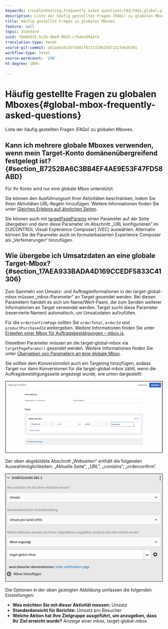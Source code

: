 ```yaml
---
keywords: troubleshooting;frequently asked questions;FAQ;FAQs;global;global mbox
description: Liste der häufig gestellten Fragen (FAQs) zu globalen Mboxes.
title: Häufig gestellte Fragen zu globalen Mboxes
feature: null
topic: Standard
uuid: f8eb0331-bc2b-4be9-9b35-c764ac091ef4
translation-type: tm+mt
source-git-commit: a51addc6155f2681f01f2329b25d72327de36701
workflow-type: tm+mt
source-wordcount: '298'
ht-degree: 100%

---
```



# Häufig gestellte Fragen zu globalen Mboxes{#global-mbox-frequently-asked-questions}

Liste der häufig gestellten Fragen (FAQs) zu globalen Mboxes.

## Kann ich mehrere globale Mboxes verwenden, wenn mein Target-Konto domänenübergreifend festgelegt ist? {#section_B7252BA6C3BB4EF4AE9E53F47FD58ABD}

Für Ihr Konto wird nur eine globale Mbox unterstützt.

Sie können den Ausführungsort Ihrer Aktivitäten beschränken, indem Sie Ihren Aktivitäten URL-Regeln hinzufügen. Weitere Informationen finden Sie unter [Gleiches Erlebnis auf ähnlichen Seiten](../../../c-experiences/c-visual-experience-composer/temtest.md#task_2539D51A18044F82B0D9895636546781).

Sie können auch mit [targetPageParams](/help/c-implementing-target/c-implementing-target-for-client-side-web/targetpageparams.md) einen Parameter auf der Seite übergeben und dann diese Parameter im Abschnitt „URL konfigurieren“ im [!UICONTROL Visual Experience Composer] (VEC) auswählen. Alternativ können Sie die Parameter auch im formularbasierten Experience Composer als „Verfeinerungen“ hinzufügen.

## Wie übergebe ich Umsatzdaten an eine globale Target-Mbox? {#section_17AEA933BADA4D169CCEDF5833C41306}

Zum Sammeln von Umsatz- und Auftragsinformationen in der target-global-mbox müssen „mbox-Parameter“ an Target gesendet werden. Bei diesen Parametern handelt es sich um Name/Wert-Paare, die zum Senden weiterer Informationen an Target verwendet werden. Target sucht diese Parameter (reservierte Namen) automatisch, um Umsatzdaten aufzufüllen.

Für die `orderConfirmPage` sollten Sie `orderTotal`, `orderId` und `productPurchasedId` weitergeben. Weitere Informationen finden Sie unter [Erstellen einer Mbox für Auftragsbestätigungen – mbox.js](../../../c-implementing-target/c-implementing-target-for-client-side-web/t-mbox-download/orderconfirm-create.md#task_0036D5F6C062442788BB55E872816D82).

Dieselben Parameter müssen an die target-global-mbox via `targetPageParams()` gesendet werden. Weitere Informationen finden Sie unter [Übergeben von Parametern an eine globale Mbox](../../../c-implementing-target/c-implementing-target-for-client-side-web/t-mbox-download/c-understanding-global-mbox/pass-parameters-to-global-mbox.md#concept_33362A04146C4E3C8E7089B65F38B5E5).

Sie sollten dem Konversionsteil auch ein Targeting hinzufügen, sodass Target nur dann Konversionen für die target-global-mbox zählt, wenn die Auftragsbestätigungsseite angezeigt wurde, wie unten dargestellt:

![](assets/revenue1.png)

Der oben abgebildete Abschnitt „Webseiten“ enthält die folgenden Auswahlmöglichkeiten: „Aktuelle Seite“, „URL“, „contains“, „orderconfirm“.

![](assets/revenue2.png)

Die Optionen in der oben gezeigten Abbildung umfassen die folgenden Einstellungen:

* **Was möchten Sie mit dieser Aktivität messen:** Umsatz
* **Standardansicht für Berichte:** Umsatz pro Besucher
* **Welche Aktion hat Ihre Zielgruppe ausgeführt, um anzugeben, dass Ihr Ziel erreicht wurde?** Anzeige einer mbox, target-global-mbox